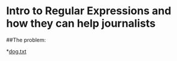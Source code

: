 # Intro to Regular Expressions and how they can help journalists

##The problem:

*<a href="https://github.com/sandeepmj/regex/blob/master/dog.txt">dog.txt<a>

